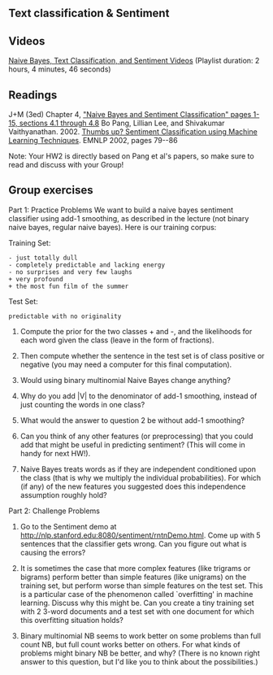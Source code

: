 
Text classification & Sentiment 
------------------------------

## Videos 

[Naive Bayes, Text Classification, and Sentiment Videos](https://www.youtube.com/playlist?list=PLSI4up6RakkgHsNl6PB5XW2X0DMH000n-) 
(Playlist duration: 2 hours, 4 minutes, 46 seconds) 

## Readings

J+M (3ed) Chapter 4, ["Naive Bayes and Sentiment Classification" pages 1-15, sections 4.1 through 4.8](https://web.stanford.edu/~jurafsky/slp3/4.pdf)
Bo Pang, Lillian Lee, and Shivakumar Vaithyanathan. 2002. [Thumbs up? Sentiment Classification using Machine Learning Techniques](http://www.cs.cornell.edu/home/llee/papers/sentiment.pdf). EMNLP 2002, pages 79--86

Note: Your HW2 is directly based on Pang et al's papers, so make sure to read and discuss with your Group! 

## Group exercises 

Part 1: Practice Problems 
We want to build a naive bayes sentiment classifier using add-1 smoothing, as described in the lecture (not binary naive bayes, regular naive bayes). Here is our training corpus:

Training Set:

    - just totally dull 
    - completely predictable and lacking energy
    - no surprises and very few laughs 
    + very profound 
    + the most fun film of the summer 
    
Test Set:

    predictable with no originality 
    
1.	Compute the prior for the two classes + and -, and the likelihoods for each word given the class (leave in the form of fractions).

2.	Then compute whether the sentence in the test set is of class positive or negative (you may need a computer for this final computation).

3.	Would using binary multinomial Naive Bayes change anything?
              

4.	Why do you add |V| to the denominator of add-1 smoothing, instead of just counting the words in one class?


5.	What would the answer to question 2 be without add-1 smoothing?


6.	Can you think of any other features (or preprocessing) that you could add that might be useful in predicting sentiment? (This will come in handy for next HW!).


7.	Naive Bayes treats words as if they are independent conditioned upon the class (that is why we multiply the individual probabilities). For which (if any) of the new features you suggested does this independence assumption roughly hold?

              


Part 2: Challenge Problems
1.	Go to the Sentiment demo at http://nlp.stanford.edu:8080/sentiment/rntnDemo.html. Come up with 5 sentences that the classifier gets wrong. Can you figure out what is causing the errors?


2.	It is sometimes the case that more complex features (like trigrams or bigrams) perform better than simple features (like unigrams) on the training set, but perform worse than simple features on the test set. This is a particular case of the phenomenon called `overfitting' in machine learning. Discuss why this might be. Can you create a tiny training set with 2 3-word documents and a test set with one document for which this overfitting situation holds?


3.	Binary multinomial NB seems to work better on some problems than full count NB, but full count works better on others. For what kinds of problems might binary NB be better, and why? (There is no known right answer to this question, but I'd like you to think about the possibilities.)
